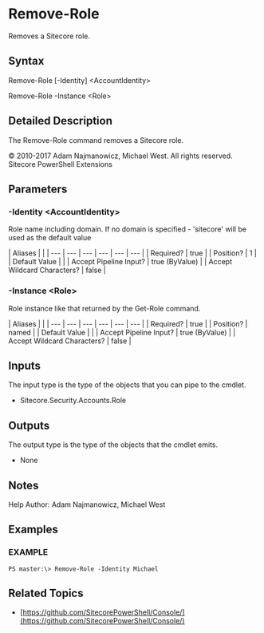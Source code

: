 # Remove-Role

Removes a Sitecore role.

## Syntax

Remove-Role \[-Identity\] &lt;AccountIdentity&gt;

Remove-Role -Instance &lt;Role&gt;

## Detailed Description

The Remove-Role command removes a Sitecore role.

© 2010-2017 Adam Najmanowicz, Michael West. All rights reserved. Sitecore PowerShell Extensions

## Parameters

### -Identity  &lt;AccountIdentity&gt;

Role name including domain. If no domain is specified - 'sitecore' will be used as the default value

| Aliases |  |
| --- | --- | --- | --- | --- | --- |
| Required? | true |
| Position? | 1 |
| Default Value |  |
| Accept Pipeline Input? | true \(ByValue\) |
| Accept Wildcard Characters? | false |

### -Instance  &lt;Role&gt;

Role instance like that returned by the Get-Role command.

| Aliases |  |
| --- | --- | --- | --- | --- | --- |
| Required? | true |
| Position? | named |
| Default Value |  |
| Accept Pipeline Input? | true \(ByValue\) |
| Accept Wildcard Characters? | false |

## Inputs

The input type is the type of the objects that you can pipe to the cmdlet.

* Sitecore.Security.Accounts.Role 

## Outputs

The output type is the type of the objects that the cmdlet emits.

* None 

## Notes

Help Author: Adam Najmanowicz, Michael West

## Examples

### EXAMPLE

```text
PS master:\> Remove-Role -Identity Michael
```

## Related Topics

* [https://github.com/SitecorePowerShell/Console/](https://github.com/SitecorePowerShell/Console/) 

